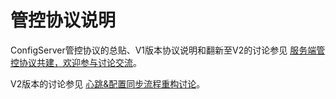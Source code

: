 # 管控协议说明

ConfigServer管控协议的总贴、V1版本协议说明和翻新至V2的讨论参见
[服务端管控协议共建，欢迎参与讨论交流](https://github.com/alibaba/ilogtail/discussions/404)。

V2版本的讨论参见
[心跳&配置同步流程重构讨论](https://github.com/alibaba/ilogtail/discussions/1491#discussioncomment-9547735)。
